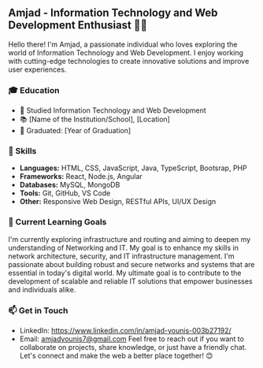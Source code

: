 ## Amjad - Information Technology and Web Development Enthusiast 👨‍💻

Hello there! I'm Amjad, a passionate individual who loves exploring the world of Information Technology and Web Development. I enjoy working with cutting-edge technologies to create innovative solutions and improve user experiences.

### 🎓 Education

- 🏫 Studied Information Technology and Web Development
- 📚 [Name of the Institution/School], [Location]
- 📆 Graduated: [Year of Graduation]

### 🚀 Skills

- **Languages:** HTML, CSS, JavaScript, Java, TypeScript, Bootsrap, PHP
- **Frameworks:** React, Node.js, Angular
- **Databases:** MySQL, MongoDB
- **Tools:** Git, GitHub, VS Code
- **Other:** Responsive Web Design, RESTful APIs, UI/UX Design

### 🌱 Current Learning Goals

I'm currently exploring infrastructure and routing and aiming to deepen my understanding of Networking and IT. My goal is to enhance my skills in network architecture, security, and IT infrastructure management. I'm passionate about building robust and secure networks and systems that are essential in today's digital world. My ultimate goal is to contribute to the development of scalable and reliable IT solutions that empower businesses and individuals alike.

### 📫 Get in Touch
- LinkedIn:  https://www.linkedin.com/in/amjad-younis-003b27192/
- Email: amjadyounis7@gmail.com
Feel free to reach out if you want to collaborate on projects, share knowledge, or just have a friendly chat. Let's connect and make the web a better place together! 😊

